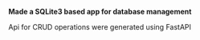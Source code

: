 **Made a SQLite3 based app for database management**

Api for CRUD operations were generated using FastAPI